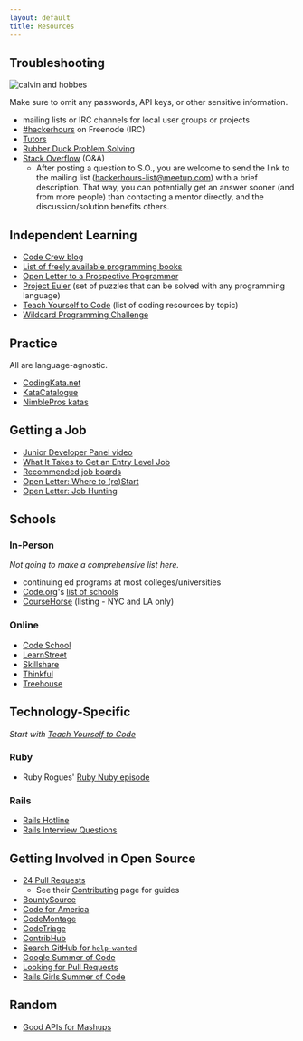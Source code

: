```yaml
---
layout: default
title: Resources
---
```


## Troubleshooting

![calvin and hobbes](http://picayune.uclick.com/comics/ch/1995/ch950617.gif)

Make sure to omit any passwords, API keys, or other sensitive information.

* mailing lists or IRC channels for local user groups or projects
* [#hackerhours](https://webchat.freenode.net/?channels=hackerhours) on Freenode (IRC)
* [Tutors](tutors.html)
* [Rubber Duck Problem Solving](http://www.codinghorror.com/blog/2012/03/rubber-duck-problem-solving.html)
* [Stack Overflow](http://stackoverflow.com/) (Q&A)
    * After posting a question to S.O., you are welcome to send the link to the mailing list (hackerhours-list@meetup.com) with a brief description.  That way, you can potentially get an answer sooner (and from more people) than contacting a mentor directly, and the discussion/solution benefits others.

## Independent Learning

* [Code Crew blog](http://blog.codecrew.co/)
* [List of freely available programming books](http://stackoverflow.com/questions/194812/list-of-freely-available-programming-books)
* [Open Letter to a Prospective Programmer](http://afeld.me/nerdery/500322)
* [Project Euler](http://projecteuler.net) (set of puzzles that can be solved with any programming language)
* [Teach Yourself to Code](http://teachyourselftocode.com/) (list of coding resources by topic)
* [Wildcard Programming Challenge](http://www.trywildcard.com/challenge)

## Practice

All are language-agnostic.

* [CodingKata.net](http://codingkata.net/Katas)
* [KataCatalogue](http://codingdojo.org/cgi-bin/wiki.pl?KataCatalogue)
* [NimblePros katas](http://nimblepros.com/what-we-do/event-resources.aspx)

## Getting a Job

* [Junior Developer Panel video](http://afeld.me/nerdery/522101)
* [What It Takes to Get an Entry Level Job](http://www.onedayonejob.com/blog/what-it-takes-to-get-an-entry-level-job/)
* [Recommended job boards](https://gist.github.com/afeld/5201086)
* [Open Letter: Where to (re)Start](http://afeld.me/nerdery/975651)
* [Open Letter: Job Hunting](http://afeld.me/nerdery/606069)

## Schools

### In-Person

*Not going to make a comprehensive list here.*

* continuing ed programs at most colleges/universities
* [Code.org](http://www.code.org/)'s [list of schools](http://aws.code.org/search)
* [CourseHorse](http://coursehorse.com/) (listing - NYC and LA only)

### Online

* [Code School](http://www.codeschool.com/)
* [LearnStreet](http://www.learnstreet.com/)
* [Skillshare](http://www.skillshare.com/classes/?levels=2&school=technology)
* [Thinkful](https://www.thinkful.com/)
* [Treehouse](http://teamtreehouse.com/)

## Technology-Specific

*Start with [Teach Yourself to Code](http://teachyourselftocode.com/)*

### Ruby

* Ruby Rogues' [Ruby Nuby episode](http://rubyrogues.com/090-rr-ruby-nuby-episode/)

### Rails

* [Rails Hotline](http://rails.pockethotline.com/)
* [Rails Interview Questions](http://documentup.com/afeld/rails_interview_questions)

## Getting Involved in Open Source

* [24 Pull Requests](http://24pullrequests.com/)
    * See their [Contributing](http://24pullrequests.com/contributing) page for guides
* [BountySource](https://www.bountysource.com/)
* [Code for America](http://codeforamerica.org/)
* [CodeMontage](http://codemontage.com/)
* [CodeTriage](http://www.codetriage.com/)
* [ContribHub](http://contribhub.com/)
* [Search GitHub for `help-wanted`](https://github.com/search?q=state%3Aopen+label%3Ahelp-wanted&type=Issues)
* [Google Summer of Code](https://developers.google.com/open-source/soc/)
* [Looking for Pull Requests](http://www.lookingforpullrequests.com/)
* [Rails Girls Summer of Code](http://railsgirlssummerofcode.org/)

## Random

* [Good APIs for Mashups](https://gist.github.com/afeld/4952991)
